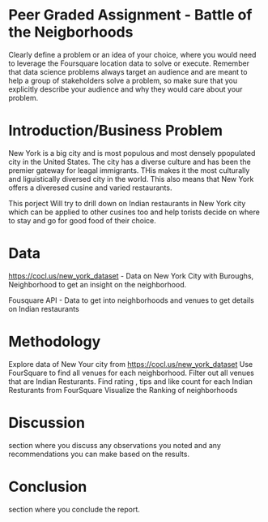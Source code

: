 # Peer Graded Assignment - Battle of the Neigborhoods
Clearly define a problem or an idea of your choice, where you would need to leverage the Foursquare location data to solve or execute. Remember that data science problems always target an audience and are meant to help a group of stakeholders solve a problem, so make sure that you explicitly describe your audience and why they would care about your problem.

# Introduction/Business Problem 
New York is a big city and is most populous and most densely ppopulated city in the United States. The city has a diverse culture and has been the premier gateway for leagal immigrants. THis makes it the most culturally and liguistically diversed city in the world. This also means that New York offers a diveresed cusine and varied restaurants. 

This porject Will try to drill down on Indian restaurants in New York city which can be applied to other cusines too and help torists decide on where to stay and go for good food of their choice.


# Data

https://cocl.us/new_york_dataset - Data on New York City with Buroughs, Neighborhood  to get an insight on the neighborhood.

Fousquare API - Data to get into neighborhoods and venues to get details on Indian restaurants

# Methodology 

  Explore data of New Your city from https://cocl.us/new_york_dataset
  Use FourSquare to find all venues for each neighborhood.
  Filter out all venues that are Indian Resturants.
  Find rating , tips and like count for each Indian Resturants from FourSquare
  Visualize the Ranking of neighborhoods 
  
# Discussion 
  section where you discuss any observations you noted and any recommendations you can make based on the results.
# Conclusion 
section where you conclude the report.
